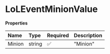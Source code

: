 # LoLEventMinionValue

**Properties**

| Name   | Type   | Required | Description |
| :----- | :----- | :------- | :---------- |
| Minion | string | ✅       | "Minion"    |

<!-- This file was generated by liblab | https://liblab.com/ -->

